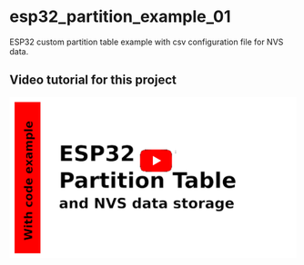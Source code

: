 # esp32_partition_example_01
ESP32 custom partition table example with csv configuration file for NVS data.

## Video tutorial for this project
[![Video ESP32 Partition  Table](https://github.com/klumw/esp32_partition_example_01/blob/main/docs/video_part_table.png)](https://youtu.be/eGZ-TxHpm24)

